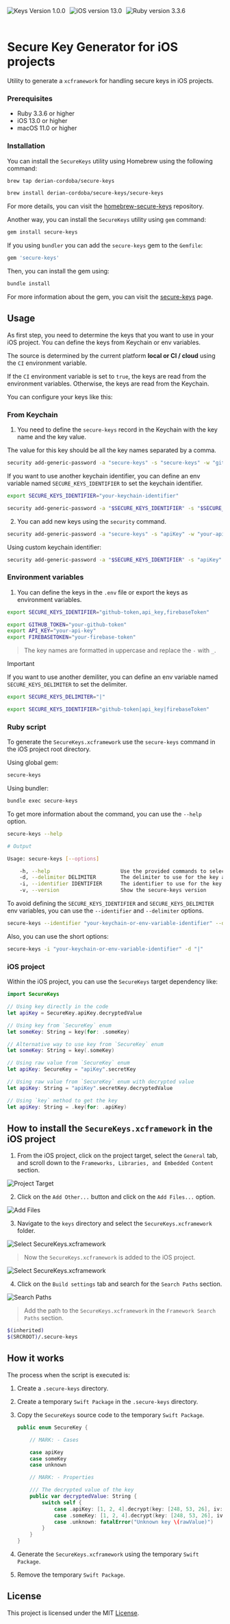 <div style="display: flex; gap: 10px; padding-bottom: 20px;">
  <img src="https://img.shields.io/badge/version-1.0.0-cyan" alt="Keys Version 1.0.0">

  <img src="https://img.shields.io/badge/iOS-^13.0-blue" alt="iOS version 13.0">

  <img src="https://img.shields.io/badge/Ruby-^3.3.6-red" alt="Ruby version 3.3.6">

</div>

# Secure Key Generator for iOS projects

Utility to generate a `xcframework` for handling secure keys in iOS projects.

### Prerequisites

- Ruby 3.3.6 or higher
- iOS 13.0 or higher
- macOS 11.0 or higher

### Installation

You can install the `SecureKeys` utility using Homebrew using the following command:

```bash
brew tap derian-cordoba/secure-keys

brew install derian-cordoba/secure-keys/secure-keys
```

For more details, you can visit the [homebrew-secure-keys](https://github.com/derian-cordoba/homebrew-secure-keys) repository.

Another way, you can install the `SecureKeys` utility using `gem` command:

```bash
gem install secure-keys
```

If you using `bundler` you can add the `secure-keys` gem to the `Gemfile`:

```ruby
gem 'secure-keys'
```

Then, you can install the gem using:

```bash
bundle install
```

For more information about the gem, you can visit the [secure-keys](https://rubygems.org/gems/secure-keys) page.

## Usage

As first step, you need to determine the keys that you want to use in your iOS project. You can define the keys from Keychain or env variables.

The source is determined by the current platform **local or CI / cloud** using the `CI` environment variable.

If the `CI` environment variable is set to `true`, the keys are read from the environment variables. Otherwise, the keys are read from the Keychain.

You can configure your keys like this:

### From Keychain

1. You need to define the `secure-keys` record in the Keychain with the key name and the key value.

The value for this key should be all the key names separated by a comma.

```bash
security add-generic-password -a "secure-keys" -s "secure-keys" -w "githubToken,apiKey"
```

If you want to use another keychain identifier, you can define an env variable named `SECURE_KEYS_IDENTIFIER` to set the keychain identifier.

```bash
export SECURE_KEYS_IDENTIFIER="your-keychain-identifier"

security add-generic-password -a "$SECURE_KEYS_IDENTIFIER" -s "$SECURE_KEYS_IDENTIFIER" -w "githubToken,apiKey"
```

2. You can add new keys using the `security` command.

```bash
security add-generic-password -a "secure-keys" -s "apiKey" -w "your-api-key"
```

Using custom keychain identifier:

```bash
security add-generic-password -a "$SECURE_KEYS_IDENTIFIER" -s "apiKey" -w "your-api-key"
```

### Environment variables

1. You can define the keys in the `.env` file or export the keys as environment variables.

```bash
export SECURE_KEYS_IDENTIFIER="github-token,api_key,firebaseToken"

export GITHUB_TOKEN="your-github-token"
export API_KEY="your-api-key"
export FIREBASETOKEN="your-firebase-token"
```

> The key names are formatted in uppercase and replace the `-` with `_`.

> [!IMPORTANT]
> If you want to use another demiliter, you can define an env variable named `SECURE_KEYS_DELIMITER` to set the delimiter.

```bash
export SECURE_KEYS_DELIMITER="|"

export SECURE_KEYS_IDENTIFIER="github-token|api_key|firebaseToken"
```

### Ruby script

To generate the `SecureKeys.xcframework` use the `secure-keys` command in the iOS project root directory.

Using global gem:

```bash
secure-keys
```

Using bundler:

```bash
bundle exec secure-keys
```

To get more information about the command, you can use the `--help` option.

```bash
secure-keys --help

# Output

Usage: secure-keys [--options]

    -h, --help                       Use the provided commands to select the params
    -d, --delimiter DELIMITER        The delimiter to use for the key access (default: ",")
    -i, --identifier IDENTIFIER      The identifier to use for the key access (default: "secure-keys")
    -v, --version                    Show the secure-keys version
```

To avoid defining the `SECURE_KEYS_IDENTIFIER` and `SECURE_KEYS_DELIMITER` env variables, you can use the `--identifier` and `--delimiter` options.

```bash
secure-keys --identifier "your-keychain-or-env-variable-identifier" --delimiter "|"
```

Also, you can use the short options:

```bash
secure-keys -i "your-keychain-or-env-variable-identifier" -d "|"
```

### iOS project

Within the iOS project, you can use the `SecureKeys` target dependency like:

```swift
import SecureKeys

// Using key directly in the code
let apiKey = SecureKey.apiKey.decryptedValue

// Using key from `SecureKey` enum
let someKey: String = key(for: .someKey)

// Alternative way to use key from `SecureKey` enum
let someKey: String = key(.someKey)

// Using raw value from `SecureKey` enum
let apiKey: SecureKey = "apiKey".secretKey

// Using raw value from `SecureKey` enum with decrypted value
let apiKey: String = "apiKey".secretKey.decryptedValue

// Using `key` method to get the key
let apiKey: String = .key(for: .apiKey)
```

## How to install the `SecureKeys.xcframework` in the iOS project

1. From the iOS project, click on the project target, select the `General` tab, and scroll down to the `Frameworks, Libraries, and Embedded Content` section.

![Project Target](/docs/assets/add-xcframework-to-ios-project/first-step.png)

2. Click on the `Add Other...` button and click on the `Add Files...` option.

![Add Files](/docs/assets/add-xcframework-to-ios-project/second-step.png)

3. Navigate to the `keys` directory and select the `SecureKeys.xcframework` folder.

![Select SecureKeys.xcframework](/docs/assets/add-xcframework-to-ios-project/third-step.png)

> Now the `SecureKeys.xcframework` is added to the iOS project.

![Select SecureKeys.xcframework](/docs/assets/add-xcframework-to-ios-project/third-step-result.png)

4. Click on the `Build settings` tab and search for the `Search Paths` section.

![Search Paths](/docs/assets/add-xcframework-to-ios-project/fourth-step.png)

> Add the path to the `SecureKeys.xcframework` in the `Framework Search Paths` section.

```bash
$(inherited)
$(SRCROOT)/.secure-keys
```

## How it works

The process when the script is executed is:

1. Create a `.secure-keys` directory.
2. Create a temporary `Swift Package` in the `.secure-keys` directory.
3. Copy the `SecureKeys` source code to the temporary `Swift Package`.

   ```swift
   public enum SecureKey {

       // MARK: - Cases

       case apiKey
       case someKey
       case unknown

       // MARK: - Properties

       /// The decrypted value of the key
       public var decryptedValue: String {
           switch self {
               case .apiKey: [1, 2, 4].decrypt(key: [248, 53, 26], iv: [148, 55, 47], tag: [119, 81])
               case .someKey: [1, 2, 4].decrypt(key: [248, 53, 26], iv: [148, 55, 47], tag: [119, 81])
               case .unknown: fatalError("Unknown key \(rawValue)")
           }
       }
   }
   ```

4. Generate the `SecureKeys.xcframework` using the temporary `Swift Package`.
5. Remove the temporary `Swift Package`.

## License

This project is licensed under the MIT [License](LICENSE).
